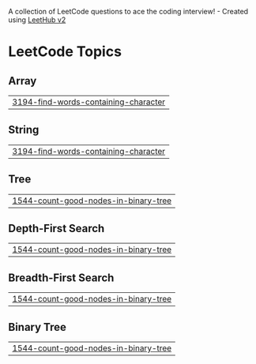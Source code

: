 A collection of LeetCode questions to ace the coding interview! - Created using [LeetHub v2](https://github.com/arunbhardwaj/LeetHub-2.0)
<!---LeetCode Topics Start-->
# LeetCode Topics
## Array
|  |
| ------- |
| [3194-find-words-containing-character](https://github.com/Prasanth-Kandikatla/LeetCode/tree/master/3194-find-words-containing-character) |
## String
|  |
| ------- |
| [3194-find-words-containing-character](https://github.com/Prasanth-Kandikatla/LeetCode/tree/master/3194-find-words-containing-character) |
## Tree
|  |
| ------- |
| [1544-count-good-nodes-in-binary-tree](https://github.com/Prasanth-Kandikatla/LeetCode/tree/master/1544-count-good-nodes-in-binary-tree) |
## Depth-First Search
|  |
| ------- |
| [1544-count-good-nodes-in-binary-tree](https://github.com/Prasanth-Kandikatla/LeetCode/tree/master/1544-count-good-nodes-in-binary-tree) |
## Breadth-First Search
|  |
| ------- |
| [1544-count-good-nodes-in-binary-tree](https://github.com/Prasanth-Kandikatla/LeetCode/tree/master/1544-count-good-nodes-in-binary-tree) |
## Binary Tree
|  |
| ------- |
| [1544-count-good-nodes-in-binary-tree](https://github.com/Prasanth-Kandikatla/LeetCode/tree/master/1544-count-good-nodes-in-binary-tree) |
<!---LeetCode Topics End-->